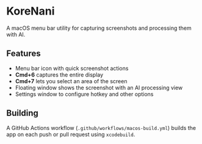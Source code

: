# KoreNani

A macOS menu bar utility for capturing screenshots and processing them with AI.

## Features
- Menu bar icon with quick screenshot actions
- **Cmd+6** captures the entire display
- **Cmd+7** lets you select an area of the screen
- Floating window shows the screenshot with an AI processing view
- Settings window to configure hotkey and other options

## Building
A GitHub Actions workflow (`.github/workflows/macos-build.yml`) builds the app on each push or pull request using `xcodebuild`.
